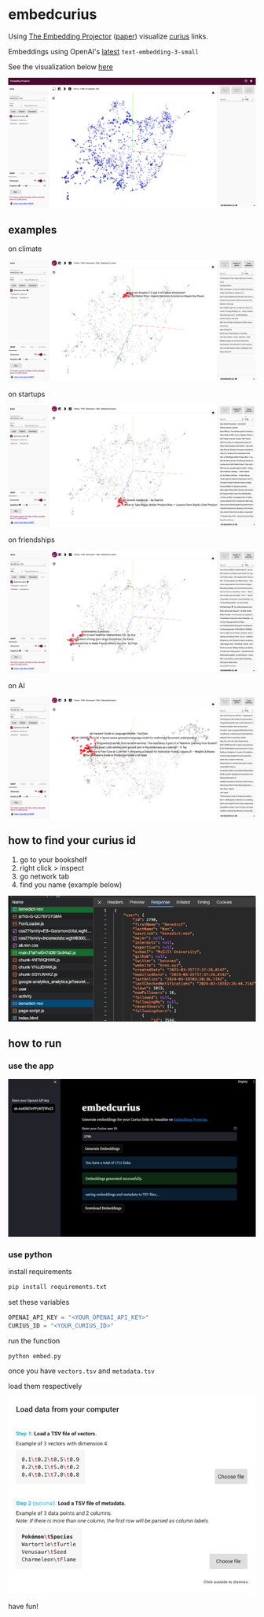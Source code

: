 # embedcurius

Using [The Embedding Projector](https://projector.tensorflow.org/) ([paper](https://arxiv.org/pdf/1611.05469.pdf)) visualize [curius](https://curius.app/benedict-neo) links.

Embeddings using OpenAI's [latest](https://openai.com/blog/new-embedding-models-and-api-updates) `text-embedding-3-small`

See the visualization below [here](https://projector.tensorflow.org/?config=https://gist.githubusercontent.com/benthecoder/6a24dba2cbbe3db49ad5fd3df081c89d/raw/39a20439d9da0f440e452d3b3667f5e490785cf3/template_projector_config.json)

![embeddings](images/embedding.png)

## examples

on climate

![climate](images/climate.png)

on startups

![startups](images/startups.png)

on friendships

![friendships](images/friendships.png)

on AI

![genai](images/genai.png)

## how to find your curius id

1. go to your bookshelf
2. right click > inspect
3. go network tab
4. find you name (example below)

![network tab](images/guide.png)

## how to run

### use the app

![app](images/app.png)

### use python

install requirements

```bash
pip install requirements.txt
```

set these variables

```python
OPENAI_API_KEY = "<YOUR_OPENAI_API_KEY>"
CURIUS_ID = "<YOUR_CURIUS_ID>"
```

run the function

```python
python embed.py
```

once you have `vectors.tsv` and `metadata.tsv`

load them respectively

![load data](images/load.png)

have fun!
